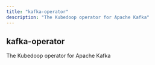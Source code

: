 ```yaml
---
title: "kafka-operator"
description: "The Kubedoop operator for Apache Kafka"
---
```


## kafka-operator

The Kubedoop operator for Apache Kafka
